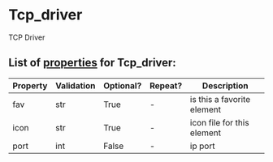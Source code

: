 <!--s_name-->
# Tcp_driver

<!--e_name-->

<!--s_role-->
<!--e_role-->

<!--s_descr-->
TCP Driver

<!--e_descr-->

<!--s_tbl-->
## List of [properties](Properties.md) for __Tcp_driver__:

  | Property | Validation | Optional? | Repeat? | Description |
  | --- | --- | --- | --- | --- |
  | fav | str | True | - | is this a favorite element | 
  | icon | str | True | - | icon file for this element | 
  | port | int | False | - | ip port | 
<!--e_tbl-->

